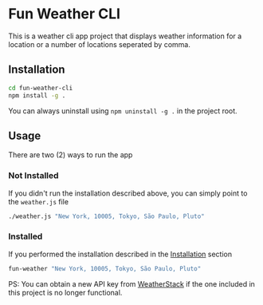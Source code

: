 # Fun Weather CLI

This is a weather cli app project that displays weather information for a location or a number of locations seperated by comma.


## Installation

```bash
cd fun-weather-cli
npm install -g .
```

You can always uninstall using `npm uninstall -g .` in the project root.

## Usage
There are two (2) ways to run the app

### Not Installed

If you didn't run the installation described above, you can simply point to the `weather.js` file

```bash
./weather.js "New York, 10005, Tokyo, São Paulo, Pluto"
```

### Installed

If you performed the installation described in the [Installation](#installation) section 

```bash
fun-weather "New York, 10005, Tokyo, São Paulo, Pluto"
```


PS: You can obtain a new API key from [WeatherStack](https://weatherstack.com/signup/free) if the one included in this project is no longer functional.
